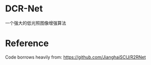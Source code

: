 # DCR-Net
一个强大的低光照图像增强算法
# Reference
Code borrows heavily from: https://github.com/JianghaiSCU/R2RNet
